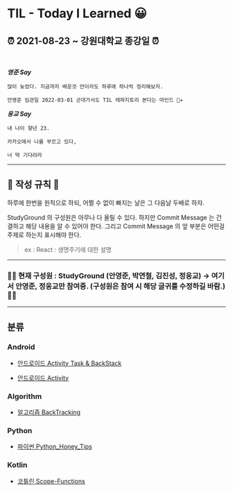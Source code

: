 # **TIL - Today I Learned 😀**

## **⏰ 2021-08-23 ~ 강원대학교 종강일 ⏰**

<br>

**_영준 Say_**

```
많이 늦었다. 지금까지 배운것 만이라도 하루에 하나씩 정리해보자.

안영준 임관일 2022-03-01 군대가서도 TIL 레파지토리 본다는 마인드 👨‍✈️
```

**_웅교 Say_**

```
내 나이 향년 23.

카카오에서 나를 부르고 있다,

너 딱 기다려라
```

---

## 📌 작성 규칙 📌

하루에 한번을 원칙으로 하되, 어쩔 수 없이 빠지는 날은 그 다음날 두배로 하자.

StudyGround 의 구성원은 아무나 다 올릴 수 있다. 하지만 Commit Message 는 간결하고 해당 내용을 알 수 있어야 한다. 그리고 Commit Message 의 앞 부분은 어떤걸 주제로 하는지 표시해야 한다.

> ex : React : 생명주기에 대한 설명

---

### 🙆‍♀️ 현재 구성원 : StudyGround (안영준, 박연철, 김진성, 정웅교) -> 여기서 안영준, 정웅교만 참여중. (구성원은 참여 시 해당 글귀를 수정하길 바람.) 🙆‍♂️

---

## 분류

### Android

- [안드로이드 Activity Task & BackStack](https://github.com/KCSGround/TIL/blob/master/Android/Android-Task-BackStack.md)

- [안드로이드 Activity](https://github.com/KCSGround/TIL/blob/master/Android/Android-Activity.md)

### Algorithm

- [알고리즘 BackTracking](https://github.com/KCSGround/TIL/blob/master/Algorithm/Backtracking.md)

### Python

- [파이썬 Python_Honey_Tips](https://github.com/KCSGround/TIL/blob/master/Python/Python_Honey_Tips.md)

### Kotlin

- [코틀린 Scope-Functions](https://github.com/KCSGround/TIL/blob/master/Kotlin/Scope-Functions.md)
